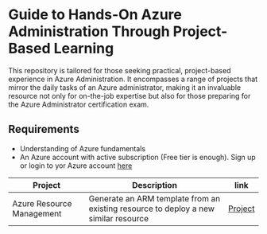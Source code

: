 # Guide to Hands-On Azure Administration Through Project-Based Learning

This repository is tailored for those seeking practical, project-based experience in Azure Administration. It encompasses a range of projects that mirror the daily tasks of an Azure administrator, making it an invaluable resource not only for on-the-job expertise but also for those preparing for the Azure Administrator certification exam.

## Requirements
- Understanding of Azure fundamentals
- An Azure account with active subscription (Free tier is enough). Sign up or login to yor Azure account [here](https://azure.microsoft.com/en-us/free/)

| Project | Description | link |
| ------- | ----------- | ---- |
| Azure Resource Management | Generate an ARM template from an existing resource to deploy a new similar resource | [Project](./armtemplate.md) |